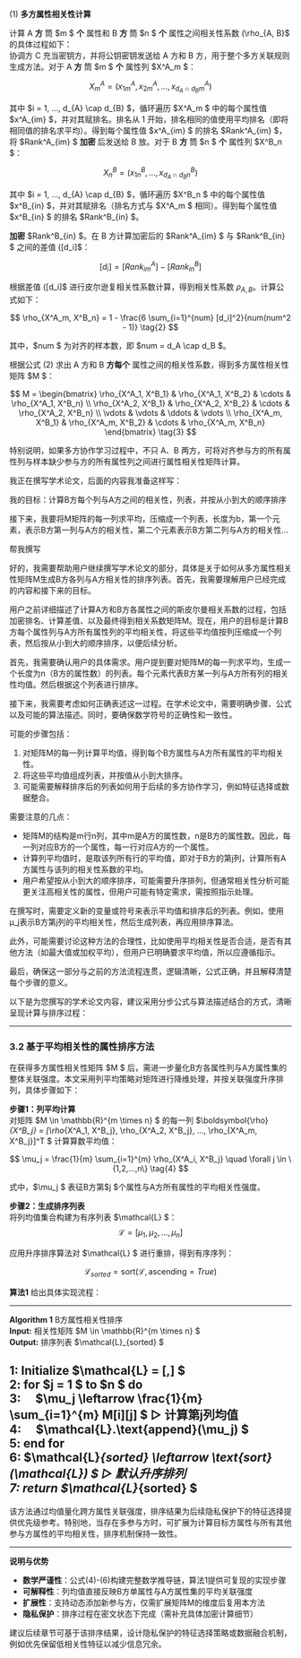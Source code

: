(1) **多方属性相关性计算**  

计算 A **方** 筒 $m $  **个** 属性和 B **方** 筒 $n $ **个** 属性之间相关性系数 \(\rho_{A, B}$ 的具体过程如下：  
协调方 C 充当密钥方，并将公钥密钥发送给 A 方和 B 方，用于整个多方关联规则生成方法。对于 A **方** 筒 $m $ **个** 属性列 $X^A_m $：

$$
X^A_m = (x^A_{1m}, x^A_{2m}, ..., x^A_{d_{A} \cap d_{B} m})
$$

其中 $i = 1, ..., d_{A} \cap d_{B} $，循环遍历 $X^A_m $ 中的每个属性值 $x^A_{im} $，并对其赋排名。排名从 1 开始，排名相同的值使用平均排名（即将相同值的排名求平均）。得到每个属性值 $x^A_{im} $ 的排名 $Rank^A_{im} $，将 $Rank^A_{im} $ **加密** 后发送给 B 放。对于 B **方** 筒 $n $ **个** 属性列 $X^B_n $：

$$
X^B_n = (x^B_{1n}, ..., x^B_{d_{A} \cap d_{B} n})
$$

其中 $i = 1, ..., d_{A} \cap d_{B} $，循环遍历 $X^B_n $ 中的每个属性值 $x^B_{in} $，并对其赋排名（排名方式与 $X^A_m $ 相同）。得到每个属性值 $x^B_{in} $ 的排名 $Rank^B_{in} $。

**加密** $Rank^B_{in} $。在 B 方计算加密后的 $Rank^A_{im} $ 与 $Rank^B_{in} $ 之间的差值 \([d_i]$：

$$
[d_i] = [Rank^A_{im}] - [Rank^B_{in}]
$$

根据差值 \([d_i]$ 进行皮尔逊复相关性系数计算，得到相关性系数 $\rho_{A, B}$。计算公式如下：

$$
\rho_{X^A_m, X^B_n} = 1 - \frac{6 \sum_{i=1}^{num} [d_i]^2}{num(num^2 - 1)}
\tag{2}
$$

其中，$num $ 为对齐的样本数，即 $num = d_A \cap d_B $。

根据公式 (2) 求出 A 方和 B **方每个** 属性之间的相关性系数，得到多方属性相关性矩阵 $M $：

$$
M =
\begin{bmatrix}
\rho_{X^A_1, X^B_1} & \rho_{X^A_1, X^B_2} & \cdots & \rho_{X^A_1, X^B_n} \\
\rho_{X^A_2, X^B_1} & \rho_{X^A_2, X^B_2} & \cdots & \rho_{X^A_2, X^B_n} \\
\vdots & \vdots & \ddots & \vdots \\
\rho_{X^A_m, X^B_1} & \rho_{X^A_m, X^B_2} & \cdots & \rho_{X^A_m, X^B_n}
\end{bmatrix}
\tag{3}
$$

特别说明，如果多方协作学习过程中，不只 A、B 两方，可将对齐参与方的所有属性列与样本缺少参与方的所有属性列之间进行属性相关性矩阵计算。



我正在撰写学术论文，后面的内容我准备这样写：

我的目标：计算B方每个列与A方之间的相关性，列表，并按从小到大的顺序排序

接下来，我要将M矩阵的每一列求平均，压缩成一个列表，长度为b，第一个元素，表示B方第一列与A方的相关性，第二个元素表示B方第二列与A方的相关性...

帮我撰写

好的，我需要帮助用户继续撰写学术论文的部分，具体是关于如何从多方属性相关性矩阵M生成B方各列与A方相关性的排序列表。首先，我需要理解用户已经完成的内容和接下来的目标。

用户之前详细描述了计算A方和B方各属性之间的斯皮尔曼相关系数的过程，包括加密排名、计算差值、以及最终得到相关系数矩阵M。现在，用户的目标是计算B方每个属性列与A方所有属性列的平均相关性，将这些平均值按列压缩成一个列表，然后按从小到大的顺序排序，以便后续分析。

首先，我需要确认用户的具体需求。用户提到要对矩阵M的每一列求平均，生成一个长度为n（B方的属性数）的列表。每个元素代表B方某一列与A方所有列的相关性均值。然后根据这个列表进行排序。

接下来，我需要考虑如何正确表述这一过程。在学术论文中，需要明确步骤、公式以及可能的算法描述。同时，要确保数学符号的正确性和一致性。

可能的步骤包括：
1. 对矩阵M的每一列计算平均值，得到每个B方属性与A方所有属性的平均相关性。
2. 将这些平均值组成列表，并按值从小到大排序。
3. 可能需要解释排序后的列表如何用于后续的多方协作学习，例如特征选择或数据整合。

需要注意的几点：
- 矩阵M的结构是m行n列，其中m是A方的属性数，n是B方的属性数。因此，每一列对应B方的一个属性，每一行对应A方的一个属性。
- 计算列平均值时，是取该列所有行的平均值，即对于B方的第j列，计算所有A方属性与该列的相关性系数的平均。
- 用户希望按从小到大的顺序排序，可能需要升序排列，但通常相关性分析可能更关注高相关性的属性，但用户可能有特定需求，需按照指示处理。

在撰写时，需要定义新的变量或符号来表示平均值和排序后的列表。例如，使用μ_j表示B方第j列的平均相关性，然后生成列表，再应用排序算法。

此外，可能需要讨论这种方法的合理性，比如使用平均相关性是否合适，是否有其他方法（如最大值或加权平均），但用户已明确要求平均值，所以应遵循指示。

最后，确保这一部分与之前的方法流程连贯，逻辑清晰，公式正确，并且解释清楚每个步骤的意义。


以下是为您撰写的学术论文内容，建议采用分步公式与算法描述结合的方式，清晰呈现计算与排序过程：

---
### 3.2 基于平均相关性的属性排序方法
在获得多方属性相关性矩阵 $M $ 后，需进一步量化B方各属性列与A方属性集的整体关联强度。本文采用列平均策略对矩阵进行降维处理，并按关联强度升序排列，具体步骤如下：

**步骤1：列平均计算**  
对矩阵 $M \in \mathbb{R}^{m \times n} $ 的每一列 $\boldsymbol{\rho}_{X^B_j} = [\rho_{X^A_1, X^B_j}, \rho_{X^A_2, X^B_j}, ..., \rho_{X^A_m, X^B_j}]^T $ 计算算数平均值：

$$
\mu_j = \frac{1}{m} \sum_{i=1}^{m} \rho_{X^A_i, X^B_j} \quad \forall j \in \{1,2,...,n\}
\tag{4}
$$

式中，$\mu_j $ 表征B方第$j $个属性与A方所有属性的平均相关性强度。

**步骤2：生成排序列表**  
将列均值集合构建为有序列表 $\mathcal{L} $：
$$
\mathcal{L} = [\mu_1, \mu_2, ..., \mu_n]
\tag{5}
$$

应用升序排序算法对 $\mathcal{L} $ 进行重排，得到有序序列：

$$
\mathcal{L}_{sorted} = \text{sort}(\mathcal{L}, \text{ascending}=True)
\tag{6}
$$

**算法1** 给出具体实现流程：

---
**Algorithm 1**  B方属性相关性排序  
**Input:** 相关性矩阵 $M \in \mathbb{R}^{m \times n} $  
**Output:** 排序列表 $\mathcal{L}_{sorted} $  

1: Initialize $\mathcal{L} = [\,] $  
2: **for** $j = 1 $ **to** $n $ **do**  
3:  $\mu_j \leftarrow \frac{1}{m} \sum_{i=1}^{m} M[i][j] $  ▷ 计算第j列均值  
4:  $\mathcal{L}.\text{append}(\mu_j) $  
5: **end for**  
6: $\mathcal{L}_{sorted} \leftarrow \text{sort}(\mathcal{L}) $  ▷ 默认升序排列  
7: **return** $\mathcal{L}_{sorted} $  
---

该方法通过均值量化跨方属性关联强度，排序结果为后续隐私保护下的特征选择提供优先级参考。特别地，当存在多参与方时，可扩展为计算目标方属性与所有其他参与方属性的平均相关性，排序机制保持一致性。

---

**说明与优势**  
- **数学严谨性**：公式(4)-(6)构建完整数学推导链，算法1提供可复现的实现步骤  
- **可解释性**：列均值直接反映B方单属性与A方属性集的平均关联强度  
- **扩展性**：支持动态添加新参与方，仅需扩展矩阵M的维度后复用本方法  
- **隐私保护**：排序过程在密文状态下完成（需补充具体加密计算细节）

建议后续章节可基于该排序结果，设计隐私保护的特征选择策略或数据融合机制，例如优先保留低相关性特征以减少信息冗余。
